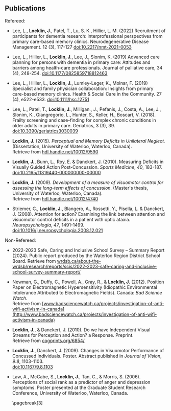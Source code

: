## Publications

Refereed:



*   Lee, L., **Locklin, J.**, Patel, T., Lu, S. K., Hillier, L. M. (2022)
    Recruitment of participants for dementia research: interprofessional 
    perspectives from primary care-based memory clinics.
    Neurodegenerative Disease Management. 12 (3), 117-127
    [doi:10.2217/nmt-2021-0053](https://doi.org/10.2217/nmt-2021-0053)

*   Lee, L., Hillier, L., **Locklin, J.**, Lee, J., Slonim, K. (2019)
    Advanced care planning for persons with dementia in primary care:
    Attitudes and barriers among health-care professionals. 
    Journal of palliative care, 34 (4), 248-254.
    [doi:10.1177/0825859718812463](https://doi.org/10.1177/0825859718812463)

*   Lee, L., Hillier, L., **Locklin, J.**, Lumley-Leger, K., Molnar, F. (2019)
    Specialist and family physician collaboration: Insights from
    primary care-based memory clinics. Health \& Social Care in the Community.
    27 (4), e522-e533.
    [doi:10.1111/hsc.12751](https://doi.org/10.1111/hsc.12751)

*   Lee, L., Patel, T., **Locklin, J.**, Milligan., J., Pefanis, J.,
    Costa, A., Lee, J., Slonim, K., Giangregorio, L., Hunter, S.,
    Keller, H., Boscart, V. (2018). Frailty screening and case-finding
    for complex chronic conditions in older adults in primary care.
    Geriatrics, 3 (3), 39.
    [doi:10.3390/geriatrics3030039](http://dx.doi.org/10.3390/geriatrics3030039)

*   **Locklin, J.** (2015). *Perceptual and Memory Deficits in
    Unilateral Neglect.*
(Dissertation, University of Waterloo, Waterloo, Canada). \
Retrieve from 
[hdl.handle.net/10012/9590](http://hdl.handle.net/10012/9590)

*   **Locklin, J.**, Bunn, L., Roy, E. & Danckert, J. (2010). Measuring Deficits in Visually Guided Action Post-Concussion. *Sports Medicine*,
*40*, 183-187. \
[doi:10.2165/11319440-000000000-00000](http://dx.doi.org/10.2165/11319440-000000000-00000)

*   **Locklin, J.** (2009). *Development of a measure of
    visuomotor control for assessing the long-term effects of
    concussion.* (Master's thesis, University of Waterloo,
    Waterloo, Canada). \
    Retrieve from 
[hdl.handle.net/10012/4740](http://hdl.handle.net/10012/4740)


*   Striemer, C., **Locklin, J.**, Blangero, A., Rossetti, Y., Pisella, L. & Danckert, J. (2008). Attention for action? Examining the link between attention and visuomotor control deficits in a patient with optic
    ataxia. *Neuropsychologia*, *47*, 1491-1499. \
[doi:10.1016/j.neuropsychologia.2008.12.021](http://dx.doi.org/10.1016/j.neuropsychologia.2008.12.021)



Non-Refereed:

*   2022-2023 Safe, Caring and Inclusive School Survey – Summary Report (2024). 
    Public report produced by the Waterloo Region District School Board.
    Retrieve from
    [wrdsb.ca/about-the-wrdsb/research/reports/scis/2022-2023-safe-caring-and-inclusive-school-survey-summary-report/](https://www.wrdsb.ca/about-the-wrdsb/research/reports/scis/2022-2023-safe-caring-and-inclusive-school-survey-summary-report/)


*   Newman, G., Duffy, C., Powell, A., Gray, R., & **Locklin, J.**
    (2012). Position Paper on Electromagnetic Hypersensitivity
    (Idiopathic Environmental Intolerance Attributed to
    Electromagnetic Fields). Canada: *Bad Science Watch*. \
    Retrieve from 
[www.badsciencewatch.ca/projects/investigation-of-anti-wifi-activism-in-canada](http://www.badsciencewatch.ca/projects/investigation-of-anti-wifi-activism-in-canada)

*   **Locklin, J.**, & Danckert, J. (2010). Do we have Independent
    Visual Streams for Perception and Action? a Response.
    Preprint. \
    Retrieve from 
[cogprints.org/6854/](http://cogprints.org/6854/)

*   **Locklin, J.**, Danckert, J. (2009). Changes in Visuomotor Performance of Concussed Individuals. Poster. Abstract published in *Journal of Vision*, *9:8*, 1103-1103.  \
[doi:10.1167/9.8.1103](http://dx.doi.org/10.1167/9.8.1103)

*   Law, A., McCabe, S., **Locklin, J.**, Tan, C., & Morris, S. (2006). Perceptions of social rank as a predictor of anger and depression symptoms.  Poster presented at the Graduate Student Research Conference, University of Waterloo, Waterloo, Canada.

    \pagebreak[3]
